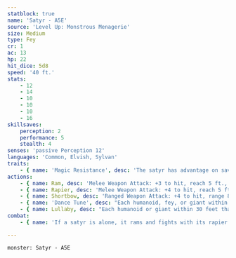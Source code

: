 ```yaml
---
statblock: true
name: 'Satyr - A5E'
source: 'Level Up: Monstrous Menagerie'
size: Medium
type: Fey
cr: 1
ac: 13
hp: 22
hit_dice: 5d8
speed: '40 ft.'
stats:
    - 12
    - 14
    - 10
    - 10
    - 10
    - 16
skillsaves:
    perception: 2
    performance: 5
    stealth: 4
senses: 'passive Perception 12'
languages: 'Common, Elvish, Sylvan'
traits:
    - { name: 'Magic Resistance', desc: 'The satyr has advantage on saving throws against spells and other magical effects.' }
actions:
    - { name: Ram, desc: 'Melee Weapon Attack: +3 to hit, reach 5 ft., one target. Hit: 4 (1d6 + 1) bludgeoning damage, or 8 (2d6 + 1) bludgeoning damage if the satyr moves at least 20 feet straight towards the target before the attack.' }
    - { name: Rapier, desc: 'Melee Weapon Attack: +4 to hit, reach 5 ft., one target. Hit: 6 (1d8 + 2) piercing damage.' }
    - { name: Shortbow, desc: 'Ranged Weapon Attack: +4 to hit, range 80/320 ft., one target. Hit: 5 (1d6 + 2) piercing damage.' }
    - { name: 'Dance Tune', desc: "Each humanoid, fey, or giant within 30 feet that can hear the satyr makes a DC 13 Wisdom saving throw. On a failure, it must dance until the beginning of the satyr's next turn. While dancing, its movement speed is halved, and it has disadvantage on attack rolls. Satyrs don't suffer the negative consequences of dancing. If a creature's saving throw is successful or the effect ends for it, it is immune to any satyr's Dance Tune for 24 hours. This is a magical charm effect." }
    - { name: Lullaby, desc: "Each humanoid or giant within 30 feet that can hear the satyr makes a DC 13 Constitution saving throw. On a failure, it falls asleep. It wakes up if a creature uses an action to wake it or if the satyr ends a turn without using its action to continue the lullaby. If a creature's saving throw is successful or the effect ends for it, it is immune to any satyr's Lullaby for 24 hours. This is a magical charm effect." }
combat:
    - { name: 'If a satyr is alone, it rams and fights with its rapier', desc: 'In a group of satyrs, one uses Lullaby or Dance Tune while the others fight in melee.' }

---
```

```statblock
monster: Satyr - A5E
```
